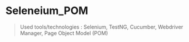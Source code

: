 # Seleneium_POM
> Used tools/technologies : Selenium, TestNG, Cucumber, Webdriver Manager, Page Object Model (POM)
